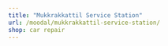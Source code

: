 ```yaml
---
title: "Mukkrakkattil Service Station"
url: /moodal/mukkrakkattil-service-station/
shop: car repair
---
```

